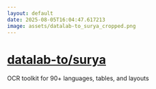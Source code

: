 ```yaml
---
layout: default
date: 2025-08-05T16:04:47.617213
image: assets/datalab-to_surya_cropped.png
---
```


# [datalab-to/surya](https://github.com/datalab-to/surya)

OCR toolkit for 90+ languages, tables, and layouts
